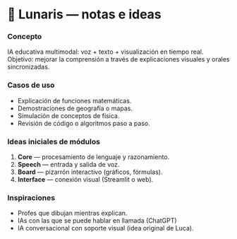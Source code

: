 # 🌙 Lunaris — notas e ideas

### Concepto
IA educativa multimodal: voz + texto + visualización en tiempo real.  
Objetivo: mejorar la comprensión a través de explicaciones visuales y orales sincronizadas.

### Casos de uso
- Explicación de funciones matemáticas.
- Demostraciones de geografía o mapas.
- Simulación de conceptos de física.
- Revisión de código o algoritmos paso a paso.

### Ideas iniciales de módulos
1. **Core** — procesamiento de lenguaje y razonamiento.
2. **Speech** — entrada y salida de voz.
3. **Board** — pizarrón interactivo (gráficos, fórmulas).
4. **Interface** — conexión visual (Streamlit o web).

### Inspiraciones
- Profes que dibujan mientras explican.
- IAs con las que se puede hablar en llamada (ChatGPT)
- IA conversacional con soporte visual (idea original de Luca).

